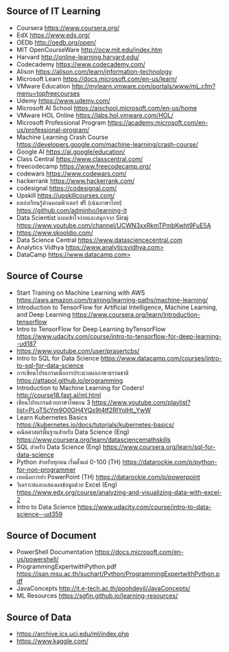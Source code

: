 ## Source of IT Learning
* Coursera <https://www.coursera.org/>
* EdX <https://www.edx.org/>
* OEDb <http://oedb.org/open/>
* MIT OpenCourseWare <http://ocw.mit.edu/index.htm>
* Harvard <http://online-learning.harvard.edu/>
* Codecademy <https://www.codecademy.com/>
* Alison <https://alison.com/learn/information-technology>
* Microsoft Learn <https://docs.microsoft.com/en-us/learn/>
* VMware Education <http://mylearn.vmware.com/portals/www/mL.cfm?menu=topfreecourses>
* Udemy <https://www.udemy.com/>
* Microsoft AI School <https://aischool.microsoft.com/en-us/home>
* VMware HOL Online <https://labs.hol.vmware.com/HOL/>
* Microsoft Professional Program <https://academy.microsoft.com/en-us/professional-program/>
* Machine Learning Crash Course <https://developers.google.com/machine-learning/crash-course/>
* Google AI <https://ai.google/education/>
* Class Central <https://www.classcentral.com/>
* freecodecamp <https://www.freecodecamp.org/>
* codewars <https://www.codewars.com/>
* hackerrank <https://www.hackerrank.com/>
* codesignal <https://codesignal.com/>
* Upskill <https://upskillcourses.com/>
* แหล่งเรียนรู้ด้านคอมพิวเตอร์ ฟรี (เน้นภาษาไทย) <https://github.com/adminho/learning-it>
* Data Scientist แบบเข้าใจง่ายและสนุกจาก Siraj <https://www.youtube.com/channel/UCWN3xxRkmTPmbKwht9FuE5A>
* <https://www.skooldio.com/>
* Data Science Central <https://www.datasciencecentral.com>
* Analytics Vidhya https://www.analyticsvidhya.com>
* DataCamp https://www.datacamp.com>


## Source of Course

* Start Training on Machine Learning with AWS <https://aws.amazon.com/training/learning-paths/machine-learning/>
* Introduction to TensorFlow for Artificial Intelligence, Machine Learning, and Deep Learning <https://www.coursera.org/learn/introduction-tensorflow>
* Intro to TensorFlow for Deep Learning byTensorFlow <https://www.udacity.com/course/intro-to-tensorflow-for-deep-learning--ud187>
* <https://www.youtube.com/user/prasertcbs/>
* Intro to SQL for Data Science <https://www.datacamp.com/courses/intro-to-sql-for-data-science>
* การเขียนโปรแกรมเพื่อการประมวลผลภาษาธรรมชาติ <https://attapol.github.io/programming>
* Introduction to Machine Learning for Coders! <http://course18.fast.ai/ml.html>
* เขียนโปรแกรมด้วยภาษาไพธอน 3 <https://www.youtube.com/playlist?list=PLoTScYm9O0GH4YQs9t4tf2RIYolHt_YwW>
* Learn Kubernetes Basics <https://kubernetes.io/docs/tutorials/kubernetes-basics/>
* คณิตศาสตร์พื้นฐานสำหรับ Data Science (Eng) <https://www.coursera.org/learn/datasciencemathskills>
* SQL สำหรับ Data Science (Eng) <https://www.coursera.org/learn/sql-for-data-science>
* Python สำหรับทุกคน เริ่มตั้งแต่ 0-100 (TH) <https://datarockie.com/p/python-for-non-programmer>
* เทคนิคการทำ PowerPoint (TH) <https://datarockie.com/p/powerpoint>
* วิเคราะห์และแสดงผลข้อมูลด้วย Excel (Eng) <https://www.edx.org/course/analyzing-and-visualizing-data-with-excel-2>
* Intro to Data Science <https://www.udacity.com/course/intro-to-data-science--ud359>

## Source of Document

* PowerShell Documentation <https://docs.microsoft.com/en-us/powershell/>
* ProgrammingExpertwithPython.pdf <https://isan.msu.ac.th/suchart/Python/ProgrammingExpertwithPython.pdf>
* JavaConcepts <http://it.e-tech.ac.th/poohdevil/JavaConcepts/>
* ML Resources <https://sgfin.github.io/learning-resources/>

## Source of Data
* <https://archive.ics.uci.edu/ml/index.php>
* <https://www.kaggle.com/>

